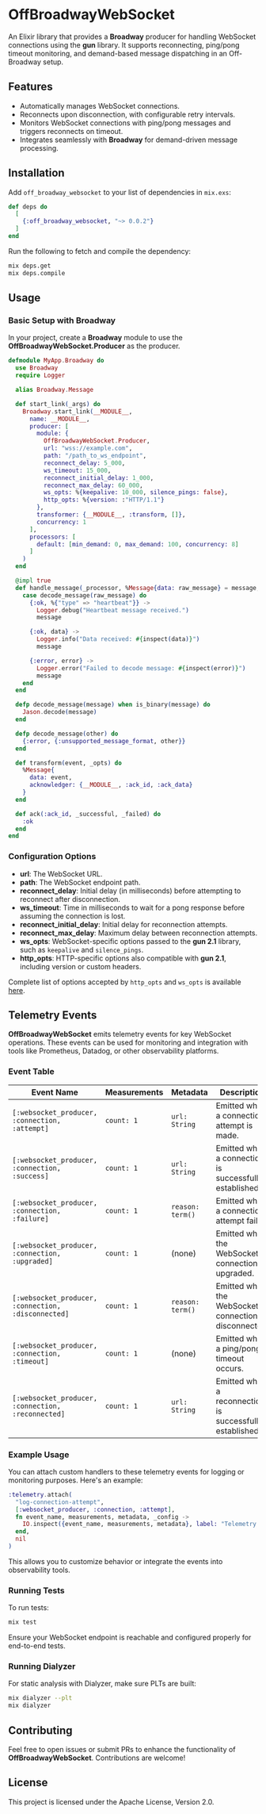 # OffBroadwayWebSocket

An Elixir library that provides a **Broadway** producer for handling WebSocket connections using the **gun** library. It supports reconnecting, ping/pong timeout monitoring, and demand-based message dispatching in an Off-Broadway setup.

## Features

- Automatically manages WebSocket connections.
- Reconnects upon disconnection, with configurable retry intervals.
- Monitors WebSocket connections with ping/pong messages and triggers reconnects on timeout.
- Integrates seamlessly with **Broadway** for demand-driven message processing.

## Installation

Add `off_broadway_websocket` to your list of dependencies in `mix.exs`:

```elixir
def deps do
  [
    {:off_broadway_websocket, "~> 0.0.2"}
  ]
end
```

Run the following to fetch and compile the dependency:

```bash
mix deps.get
mix deps.compile
```

## Usage

### Basic Setup with **Broadway**

In your project, create a **Broadway** module to use the **OffBroadwayWebSocket.Producer** as the producer.

```elixir
defmodule MyApp.Broadway do
  use Broadway
  require Logger

  alias Broadway.Message

  def start_link(_args) do
    Broadway.start_link(__MODULE__,
      name: __MODULE__,
      producer: [
        module: {
          OffBroadwayWebSocket.Producer,
          url: "wss://example.com",
          path: "/path_to_ws_endpoint",
          reconnect_delay: 5_000,
          ws_timeout: 15_000,
          reconnect_initial_delay: 1_000,
          reconnect_max_delay: 60_000,
          ws_opts: %{keepalive: 10_000, silence_pings: false},
          http_opts: %{version: :"HTTP/1.1"}
        },
        transformer: {__MODULE__, :transform, []},
        concurrency: 1
      ],
      processors: [
        default: [min_demand: 0, max_demand: 100, concurrency: 8]
      ]
    )
  end

  @impl true
  def handle_message(_processor, %Message{data: raw_message} = message, _context) do
    case decode_message(raw_message) do
      {:ok, %{"type" => "heartbeat"}} ->
        Logger.debug("Heartbeat message received.")
        message

      {:ok, data} ->
        Logger.info("Data received: #{inspect(data)}")
        message

      {:error, error} ->
        Logger.error("Failed to decode message: #{inspect(error)}")
        message
    end
  end

  defp decode_message(message) when is_binary(message) do
    Jason.decode(message)
  end

  defp decode_message(other) do
    {:error, {:unsupported_message_format, other}}
  end

  def transform(event, _opts) do
    %Message{
      data: event,
      acknowledger: {__MODULE__, :ack_id, :ack_data}
    }
  end

  def ack(:ack_id, _successful, _failed) do
    :ok
  end
end
```

### Configuration Options

- **url**: The WebSocket URL.
- **path**: The WebSocket endpoint path.
- **reconnect_delay**: Initial delay (in milliseconds) before attempting to reconnect after disconnection.
- **ws_timeout**: Time in milliseconds to wait for a pong response before assuming the connection is lost.
- **reconnect_initial_delay**: Initial delay for reconnection attempts.
- **reconnect_max_delay**: Maximum delay between reconnection attempts.
- **ws_opts**: WebSocket-specific options passed to the **gun 2.1** library, such as `keepalive` and `silence_pings`.
- **http_opts**: HTTP-specific options also compatible with **gun 2.1**, including version or custom headers.

Complete list of options accepted by `http_opts` and `ws_opts` is available [here](https://ninenines.eu/docs/en/gun/2.1/manual/gun/).

## Telemetry Events

**OffBroadwayWebSocket** emits telemetry events for key WebSocket operations. These events can be used for monitoring and integration with tools like Prometheus, Datadog, or other observability platforms.

### Event Table

| **Event Name**                                  | **Measurements** | **Metadata**          | **Description**                                           |
|-------------------------------------------------|------------------|-----------------------|-----------------------------------------------------------|
| `[:websocket_producer, :connection, :attempt]`  | `count: 1`       | `url: String`         | Emitted when a connection attempt is made.                |
| `[:websocket_producer, :connection, :success]`  | `count: 1`       | `url: String`         | Emitted when a connection is successfully established.     |
| `[:websocket_producer, :connection, :failure]`  | `count: 1`       | `reason: term()`      | Emitted when a connection attempt fails.                  |
| `[:websocket_producer, :connection, :upgraded]` | `count: 1`       | (none)                | Emitted when the WebSocket connection is upgraded.         |
| `[:websocket_producer, :connection, :disconnected]` | `count: 1`       | `reason: term()`      | Emitted when the WebSocket connection is disconnected.     |
| `[:websocket_producer, :connection, :timeout]`  | `count: 1`       | (none)                | Emitted when a ping/pong timeout occurs.                  |
| `[:websocket_producer, :connection, :reconnected]` | `count: 1`       | `url: String`         | Emitted when a reconnection is successfully established.   |

### Example Usage

You can attach custom handlers to these telemetry events for logging or monitoring purposes. Here's an example:

```elixir
:telemetry.attach(
  "log-connection-attempt",
  [:websocket_producer, :connection, :attempt],
  fn event_name, measurements, metadata, _config ->
    IO.inspect({event_name, measurements, metadata}, label: "Telemetry Event")
  end,
  nil
)
```

This allows you to customize behavior or integrate the events into observability tools.

### Running Tests

To run tests:

```bash
mix test
```

Ensure your WebSocket endpoint is reachable and configured properly for end-to-end tests.

### Running Dialyzer

For static analysis with Dialyzer, make sure PLTs are built:

```bash
mix dialyzer --plt
mix dialyzer
```

## Contributing

Feel free to open issues or submit PRs to enhance the functionality of **OffBroadwayWebSocket**. Contributions are welcome!

## License

This project is licensed under the Apache License, Version 2.0.
